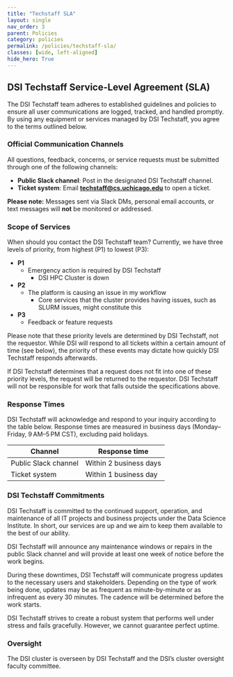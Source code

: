 ```yaml
---
title: "Techstaff SLA"
layout: single
nav_order: 3
parent: Policies
category: policies
permalink: /policies/techstaff-sla/
classes: [wide, left-aligned]
hide_hero: True
---
```


## DSI Techstaff Service-Level Agreement (SLA)

The DSI Techstaff team adheres to established guidelines and policies to ensure all user communications are logged, tracked, and handled promptly. By using any equipment or services managed by DSI Techstaff, you agree to the terms outlined below.

### Official Communication Channels

All questions, feedback, concerns, or service requests must be submitted through one of the following channels:

- **Public Slack channel**: Post in the designated DSI Techstaff channel.
- **Ticket system**: Email **techstaff@cs.uchicago.edu** to open a ticket.

**Please note:** Messages sent via Slack DMs, personal email accounts, or text messages will **not** be monitored or addressed.

### Scope of Services

When should you contact the DSI Techstaff team? Currently, we have three levels of priority, from highest (P1) to lowest (P3):

- **P1**
  - Emergency action is required by DSI Techstaff
    - DSI HPC Cluster is down
- **P2**
  - The platform is causing an issue in my workflow
    - Core services that the cluster provides having issues, such as SLURM issues, might constitute this
- **P3**
  - Feedback or feature requests

Please note that these priority levels are determined by DSI Techstaff, not the requestor. While DSI will respond to all tickets within a certain amount of time (see below), the priority of these events may dictate how quickly DSI Techstaff responds afterwards.

If DSI Techstaff determines that a request does not fit into one of these priority levels, the request will be returned to the requestor. DSI Techstaff will not be responsible for work that falls outside the specifications above.

### Response Times

DSI Techstaff will acknowledge and respond to your inquiry according to the table below. Response times are measured in business days (Monday–Friday, 9 AM–5 PM CST), excluding paid holidays.

| Channel | Response time |
| --- | --- |
| Public Slack channel | Within 2 business days |
| Ticket system | Within 1 business day |

### DSI Techstaff Commitments

DSI Techstaff is committed to the continued support, operation, and maintenance of all IT projects and business projects under the Data Science Institute. In short, our services are up and we aim to keep them available to the best of our ability.

DSI Techstaff will announce any maintenance windows or repairs in the public Slack channel and will provide at least one week of notice before the work begins.

During these downtimes, DSI Techstaff will communicate progress updates to the necessary users and stakeholders. Depending on the type of work being done, updates may be as frequent as minute-by-minute or as infrequent as every 30 minutes. The cadence will be determined before the work starts.

DSI Techstaff strives to create a robust system that performs well under stress and fails gracefully. However, we cannot guarantee perfect uptime.

### Oversight

The DSI cluster is overseen by DSI Techstaff and the DSI’s cluster oversight faculty committee.


